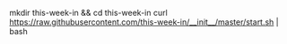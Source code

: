 mkdir this-week-in && cd this-week-in
curl https://raw.githubusercontent.com/this-week-in/__init__/master/start.sh | bash
